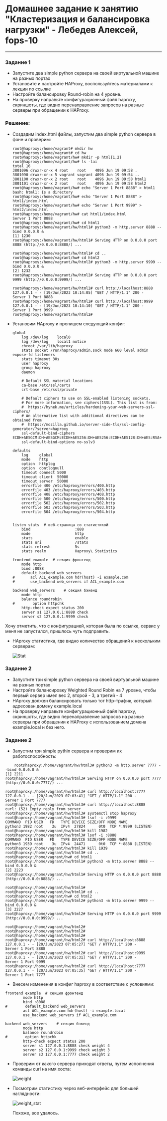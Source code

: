 # Домашнее задание к занятию "Кластеризация и балансировка нагрузки" - Лебедев Алексей, fops-10



---

### Задание 1   


- Запустите два simple python сервера на своей виртуальной машине на разных портах
- Установите и настройте HAProxy, воспользуйтесь материалами к лекции по ссылке
- Настройте балансировку Round-robin на 4 уровне.
- На проверку направьте конфигурационный файл haproxy, скриншоты, где видно перенаправление запросов на разные серверы при обращении к HAProxy.

### Решение:  

  - Создадим index.html файлы, запустим два simple python сервера в фоне и проверим:

    ```
    root@haproxy:/home/vagrant# mkdir hw
    root@haproxy:/home/vagrant# cd hw
    root@haproxy:/home/vagrant/hw# mkdir -p html{1,2}
    root@haproxy:/home/vagrant/hw# ls -lai
    total 16
    3801096 drwxr-xr-x 4 root    root    4096 Jun 19 09:58 .
    3801090 drwxr-xr-x 5 vagrant vagrant 4096 Jun 19 09:54 ..
    3801100 drwxr-xr-x 2 root    root    4096 Jun 19 09:58 html1
    3801101 drwxr-xr-x 2 root    root    4096 Jun 19 09:58 html2
    root@haproxy:/home/vagrant/hw# echo "Server 1 Port 8888" > html1
    bash: html1: Is a directory
    root@haproxy:/home/vagrant/hw# echo "Server 1 Port 8888" > html1/index.html
    root@haproxy:/home/vagrant/hw# echo "Server 1 Port 9999" > html2/index.html
    root@haproxy:/home/vagrant/hw# cat html1/index.html
    Server 1 Port 8888
    root@haproxy:/home/vagrant/hw# cd html1
    root@haproxy:/home/vagrant/hw/html1# python3 -m http.server 8888 --bind 0.0.0.0 &
    [1] 1230
    root@haproxy:/home/vagrant/hw/html1# Serving HTTP on 0.0.0.0 port 8888 (http://0.0.0.0:8888/) ...

    root@haproxy:/home/vagrant/hw/html1# cd ..
    root@haproxy:/home/vagrant/hw# cd html2
    root@haproxy:/home/vagrant/hw/html2# python3 -m http.server 9999 --bind 0.0.0.0 &
    [2] 1232
    root@haproxy:/home/vagrant/hw/html2# Serving HTTP on 0.0.0.0 port 9999 (http://0.0.0.0:9999/) ...

    root@haproxy:/home/vagrant/hw/html2# curl http://localhost:8888
    127.0.0.1 - - [19/Jun/2023 10:14:05] "GET / HTTP/1.1" 200 -
    Server 1 Port 8888
    root@haproxy:/home/vagrant/hw/html2# curl http://localhost:9999
    127.0.0.1 - - [19/Jun/2023 10:14:10] "GET / HTTP/1.1" 200 -
    Server 1 Port 9999
    root@haproxy:/home/vagrant/hw/html2#

    ```

  - Установим HAproxy и пропишем следующий конфиг:

    ```
    global
        log /dev/log    local0
        log /dev/log    local1 notice
        chroot /var/lib/haproxy
        stats socket /run/haproxy/admin.sock mode 660 level admin expose-fd listeners
        stats timeout 30s
        user haproxy
        group haproxy
        daemon

        # Default SSL material locations
        ca-base /etc/ssl/certs
        crt-base /etc/ssl/private

        # Default ciphers to use on SSL-enabled listening sockets.
        # For more information, see ciphers(1SSL). This list is from:
        #  https://hynek.me/articles/hardening-your-web-servers-ssl-ciphers/
        # An alternative list with additional directives can be obtained from
        #  https://mozilla.github.io/server-side-tls/ssl-config-generator/?server=haproxy
        ssl-default-bind-ciphers ECDH+AESGCM:DH+AESGCM:ECDH+AES256:DH+AES256:ECDH+AES128:DH+AES:RSA+AESGCM:RSA+AES:!aNULL:!MD5:!DSS
        ssl-default-bind-options no-sslv3

    defaults
        log     global
        mode    http
        option  httplog
        option  dontlognull
        timeout connect 5000
        timeout client  50000
        timeout server  50000
        errorfile 400 /etc/haproxy/errors/400.http
        errorfile 403 /etc/haproxy/errors/403.http
        errorfile 408 /etc/haproxy/errors/408.http
        errorfile 500 /etc/haproxy/errors/500.http
        errorfile 502 /etc/haproxy/errors/502.http
        errorfile 503 /etc/haproxy/errors/503.http
        errorfile 504 /etc/haproxy/errors/504.http


    listen stats  # веб-страница со статистикой
        bind                    :888
        mode                    http
        stats                   enable
        stats uri               /stats
        stats refresh           5s
        stats realm             Haproxy\ Statistics

    frontend example  # секция фронтенд
        mode http
        bind :8088
        default_backend web_servers
    #       acl ACL_example.com hdr(host) -i example.com
    #       use_backend web_servers if ACL_example.com

    backend web_servers    # секция бэкенд
        mode http
        balance roundrobin
    #        option httpchk
        http-check expect status 200
        server s1 127.0.0.1:8888 check
        server s2 127.0.0.1:9999 check
    ```

Хочу отметить, что с конфигурацией, которая была по ссылке, сервис у меня не запустился, пришлось чуть подправить.  


- HAproxy статистика, где видно количество обращений к нескольким серверам:

  ![Stat](img/haproxy_stat.JPG)

### Задание 2  

- Запустите три simple python сервера на своей виртуальной машине на разных портах
- Настройте балансировку Weighted Round Robin на 7 уровне, чтобы первый сервер имел вес 2, второй - 3, а третий - 4
- HAproxy должен балансировать только тот http-трафик, который адресован домену example.local
- На проверку направьте конфигурационный файл haproxy, скриншоты, где видно перенаправление запросов на разные серверы при обращении к HAProxy c использованием домена example.local и без него.

### Задание 2 


- Запустим три simple pythin сервера и проверим их работоспособность:

```
    root@haproxy:/home/vagrant/hw/html3# python3 -m http.server 7777 --bind 0.0.0.0 &
[1] 2211
root@haproxy:/home/vagrant/hw/html3# Serving HTTP on 0.0.0.0 port 7777 (http://0.0.0.0:7777/) ...

root@haproxy:/home/vagrant/hw/html3# curl http://localhost:7777
127.0.0.1 - - [20/Jun/2023 07:03:41] "GET / HTTP/1.1" 200 -
Server 1 Port 7777
root@haproxy:/home/vagrant/hw/html3# curl http://localhost:8888
curl: (52) Empty reply from server
root@haproxy:/home/vagrant/hw/html3# systemctl stop haproxy
root@haproxy:/home/vagrant/hw/html3# lsof -i :9999
COMMAND  PID USER   FD   TYPE DEVICE SIZE/OFF NODE NAME
python3 1982 root    3u  IPv4  27824      0t0  TCP *:9999 (LISTEN)
root@haproxy:/home/vagrant/hw/html3# kill 1982
root@haproxy:/home/vagrant/hw/html3# lsof -i :8888
COMMAND  PID USER   FD   TYPE DEVICE SIZE/OFF NODE NAME
python3 1939 root    3u  IPv4  24471      0t0  TCP *:8888 (LISTEN)
root@haproxy:/home/vagrant/hw/html3# kill 1939
root@haproxy:/home/vagrant/hw/html3# cd ..
root@haproxy:/home/vagrant/hw# cd html1
root@haproxy:/home/vagrant/hw/html1# python3 -m http.server 8888 --bind 0.0.0.0 &
[2] 2223
root@haproxy:/home/vagrant/hw/html1# Serving HTTP on 0.0.0.0 port 8888 (http://0.0.0.0:8888/) ...

root@haproxy:/home/vagrant/hw/html1#
root@haproxy:/home/vagrant/hw/html1# cd ..
root@haproxy:/home/vagrant/hw# cd html2
root@haproxy:/home/vagrant/hw/html2# python3 -m http.server 9999 --bind 0.0.0.0 &
[3] 2227
root@haproxy:/home/vagrant/hw/html2# Serving HTTP on 0.0.0.0 port 9999 (http://0.0.0.0:9999/) ...

root@haproxy:/home/vagrant/hw/html2#
root@haproxy:/home/vagrant/hw/html2#
root@haproxy:/home/vagrant/hw/html2#
root@haproxy:/home/vagrant/hw/html2# curl http://localhost:8888
127.0.0.1 - - [20/Jun/2023 07:05:27] "GET / HTTP/1.1" 200 -
Server 1 Port 8888
root@haproxy:/home/vagrant/hw/html2# curl http://localhost:9999
127.0.0.1 - - [20/Jun/2023 07:05:31] "GET / HTTP/1.1" 200 -
Server 1 Port 9999
root@haproxy:/home/vagrant/hw/html2# curl http://localhost:7777
127.0.0.1 - - [20/Jun/2023 07:05:35] "GET / HTTP/1.1" 200 -
Server 1 Port 7777

```


- Внесем изменения в конфиг haproxy в соответствие с условиями:

```
frontend example  # секция фронтенд
        mode http
        bind :8088
#        default_backend web_servers
        acl ACL_example.com hdr(host) -i example.local
        use_backend web_servers if ACL_example.com

backend web_servers    # секция бэкенд
        mode http
        balance roundrobin
#        option httpchk
        http-check expect status 200
        server s1 127.0.0.1:8888 check weight 4
        server s2 127.0.0.1:9999 check weight 3
        server s3 127.0.0.1:7777 check weight 2

```


- Проверим от какого сервера приходят ответы, путем исполнения команды curl на имя хоста:  

  
  ![weight](img/weight_haproxy.JPG)

- Посмотрим статистику через веб-интерфейс для большей наглядности:

  ![weight_stat](img/weight_stat.JPG)

  Похоже, все удалось.

 
      
